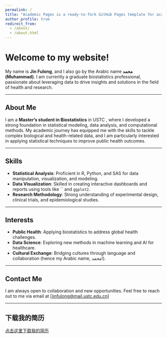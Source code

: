```yaml
---
permalink: /
title: "Academic Pages is a ready-to-fork GitHub Pages template for academic personal websites"
author_profile: true
redirect_from: 
  - /about/
  - /about.html
---
```

                                                                                                                                                                                                      
 # Welcome to my website!

My name is **Jin Fulong**, and I also go by the Arabic name **محمد (Muhammad)**. I am currently a graduate biostatistics professional, passionate about leveraging data to drive insights and solutions in the field of health and research.

---

## About Me
I am a **Master’s student in Biostatistics** in USTC , where I developed a strong foundation in statistical modeling, data analysis, and computational methods. My academic journey has equipped me with the skills to tackle complex biological and health-related data, and I am particularly interested in applying statistical techniques to improve public health outcomes.

---

## Skills
- **Statistical Analysis**: Proficient in R, Python, and SAS for data manipulation, visualization, and modeling.
- **Data Visualization**: Skilled in creating interactive dashboards and reports using tools like `` and `ggplot2`.
- **Research Methodology**: Strong understanding of experimental design, clinical trials, and epidemiological studies.

---

## Interests
- **Public Health**: Applying biostatistics to address global health challenges.
- **Data Science**: Exploring new methods in machine learning and AI for healthcare.
- **Cultural Exchange**: Bridging cultures through language and collaboration (hence my Arabic name, محمد!).

---

## Contact Me
I am always open to collaboration and new opportunities. Feel free to reach out to me via email at [jinfulong@mail.ustc.edu.cn]

---

## 下载我的简历
[点击这里下载我的简历](../files/JFLCV.pdf)
